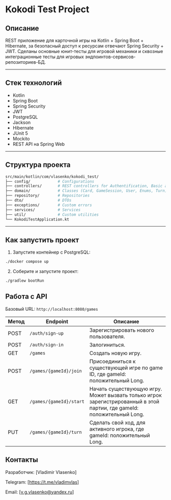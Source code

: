# Kokodi Test Project

## Описание

REST приложение для карточной игры на Kotlin + Spring Boot + Hibernate,
за безопасный доступ к ресурсам отвечают Spring Security + JWT.
Сделаны основные юнит-тесты для игровой механики и сквозные интеграционные тесты
для игровых эндпоинтов-сервисов-репозиториев-БД.

---

## Стек технологий

- Kotlin
- Spring Boot
- Spring Security
- JWT
- PostgreSQL
- Jackson
- Hibernate
- JUnit 5
- Mockito
- REST API на Spring Web

---

## Структура проекта

```bash
src/main/kotlin/com/vlasenko/kokodi_test/
├── config/            # Configurations
├── controllers/       # REST controllers for Authentification, Basic actions, Error handling
├── domain/            # Classes (Card, GameSession, User, Enums, Turn)
├── repository/        # Repositories
├── dto/               # DTOs
├── exceptions/        # Custom errors
├── services/          # Services
├── util/              # Custom utilities
└── KokodiTestApplication.kt
```
---

## Как запустить проект

1. Запустите контейнер с PostgreSQL:

```bash
./docker compose up
```

2. Соберите и запустите проект:

```bash
./gradlew bootRun
```

## Работа с API

Базовый URL: `http://localhost:8080/games`

| Метод | Endpoint                | Описание                                                                                                               |
|-------|-------------------------|------------------------------------------------------------------------------------------------------------------------|
| POST  | `/auth/sign-up`         | Зарегистрировать нового пользователя.                                                                                  |
| POST  | `/auth/sign-in`         | Залогиниться.                                                                                                          |
| GET   | `/games`                | Создать новую игру.                                                                                                    |
| POST  | `/games/{gameId}/join`  | Присоединиться к существующей игре по game ID, где gameId: положительный Long.                                         |
| GET   | `/games/{gameId}/start` | Начать существующую игру. Может вызвать только игрок зарегистрированный в этой партии, где gameId: положительный Long. |
| PUT   | `/games/{gameId}/turn`  | Сделать свой ход, для активного игрока, где gameId: положительный Long.                                                |


## Контакты

Разработчик: [Vladimir Vlasenko]

Telegram: [https://t.me/vladimvlas]

Email: [v.g.vlasenko@yandex.ru]
